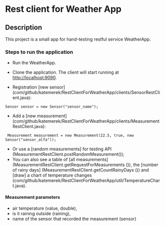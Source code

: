 # Rest client for Weather App
## Description
This project is a small app for hand-testing restful service WeatherApp.

### Steps to run the application
- Run the WeatherApp.
- Clone the application. The client will start running at <http://localhost:9090>.

- Registration [new sensor] (com/github/katemerek/RestClientForWeatherApp/clients/SensorRestClient.java):
```
Sensor sensor = new Sensor("sensor_name"); 
```
- Add a [new measurement] (com/github/katemerek/RestClientForWeatherApp/clients/MeasurementRestClient.java):
```
 Measurement measurement = new Measurement(22.5, true, new Sensor("sensor_alfa"));
```
- Or use a [random measurements] for testing API (MeasurementRestClient.postRandomMeasurement());
- You can also see a table of [all measurements] (MeasurementRestClient.getRequestForMeasurements ()), the [number of rainy days] (MeasurementRestClient.getCountRainyDays ()) and [draw] a chart of temperature changes (com/github/katemerek/RestClientForWeatherApp/util/TemperatureChart.java).
#### Measurement parameters
- air temperature (value, double),
- is it raining outside (raining),
- name of the sensor that recorded the measurement (sensor)
